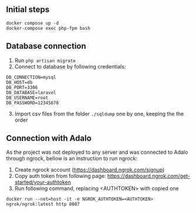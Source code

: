 ## Initial steps
```shell
docker compose up -d
docker-compose exec php-fpm bash
```

## Database connection
1. Run `php artisan migrate`
2. Connect to database by following credentials:
```dotenv
DB_CONNECTION=mysql
DB_HOST=db
DB_PORT=3306
DB_DATABASE=laravel
DB_USERNAME=root
DB_PASSWORD=12345678
```
3. Import csv files from the folder `./sqldump` one by one, keeping the the order

## Connection with Adalo
As the project was not deployed to any server and was connected to Adalo through ngrock, bellow is an instruction to run ngrock:
1. Create ngrock account (https://dashboard.ngrok.com/signup)
2. Copy auth token from following page: https://dashboard.ngrok.com/get-started/your-authtoken
3. Run following command, replacing \<AUTHTOKEN> with copied one
```shell
docker run --net=host -it -e NGROK_AUTHTOKEN=<AUTHTOKEN> ngrok/ngrok:latest http 8087
```
